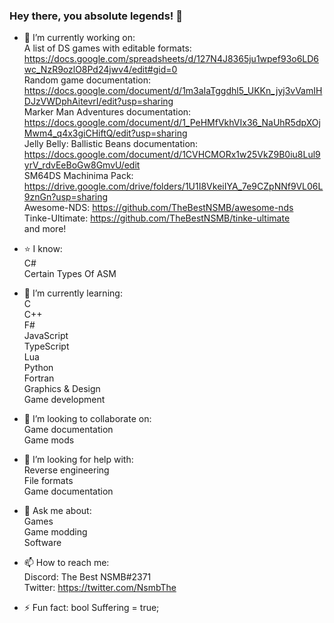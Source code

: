 ### Hey there, you absolute legends! 👋

- 🔭 I’m currently working on: <br />
A list of DS games with editable formats: https://docs.google.com/spreadsheets/d/127N4J8365ju1wpef93o6LD6wc_NzR9ozlO8Pd24jwv4/edit#gid=0 <br />
Random game documentation: https://docs.google.com/document/d/1m3aIaTggdhl5_UKKn_jyj3vVamIHDJzVWDphAitevrI/edit?usp=sharing <br />
Marker Man Adventures documentation: https://docs.google.com/document/d/1_PeHMfVkhVIx36_NaUhR5dpXOjMwm4_q4x3giCHiftQ/edit?usp=sharing <br />
Jelly Belly: Ballistic Beans documentation: https://docs.google.com/document/d/1CVHCMORx1w25VkZ9B0iu8Lul9yrV_rdvEeBoGw8GmvU/edit <br />
SM64DS Machinima Pack: https://drive.google.com/drive/folders/1U1I8VkeiIYA_7e9CZpNNf9VL06L9znGn?usp=sharing <br />
Awesome-NDS: https://github.com/TheBestNSMB/awesome-nds <br />
Tinke-Ultimate: https://github.com/TheBestNSMB/tinke-ultimate <br />
and more! <br />

- ⭐ I know: <br />
C# <br />
Certain Types Of ASM <br />

- 🌱 I’m currently learning: <br />
C <br />
C++ <br />
F# <br />
JavaScript <br />
TypeScript <br />
Lua <br />
Python <br />
Fortran <br />
Graphics & Design <br />
Game development <br />

- 👯 I’m looking to collaborate on: <br />
Game documentation <br />
Game mods <br />

- 🤔 I’m looking for help with: <br />
Reverse engineering <br />
File formats <br />
Game documentation <br />

- 💬 Ask me about: <br />
Games <br />
Game modding <br />
Software <br />

- 📫 How to reach me: <br />
Discord: The Best NSMB#2371 <br />
Twitter: https://twitter.com/NsmbThe <br />

- ⚡ Fun fact:
bool Suffering = true; <br />
